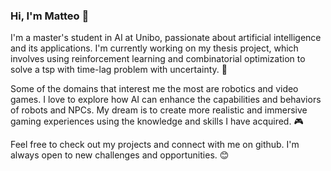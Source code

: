 ### Hi, I'm Matteo 👋
I'm a master's student in AI at Unibo, passionate about artificial intelligence and its applications. I'm currently working on my thesis project, which involves using reinforcement learning and combinatorial optimization to solve a tsp with time-lag problem with uncertainty. 🧠

Some of the domains that interest me the most are robotics and video games. I love to explore how AI can enhance the capabilities and behaviors of robots and NPCs. My dream is to create more realistic and immersive gaming experiences using the knowledge and skills I have acquired. 🎮

Feel free to check out my projects and connect with me on github. I'm always open to new challenges and opportunities. 😊


<!--
**rrMat/rrMat** is a ✨ _special_ ✨ repository because its `README.md` (this file) appears on your GitHub profile.

Here are some ideas to get you started:

- 🔭 I’m currently working on ...
- 🌱 I’m currently learning ...
- 👯 I’m looking to collaborate on ...
- 🤔 I’m looking for help with ...
- 💬 Ask me about ...
- 📫 How to reach me: ...
- 😄 Pronouns: ...
- ⚡ Fun fact: ...
-->

